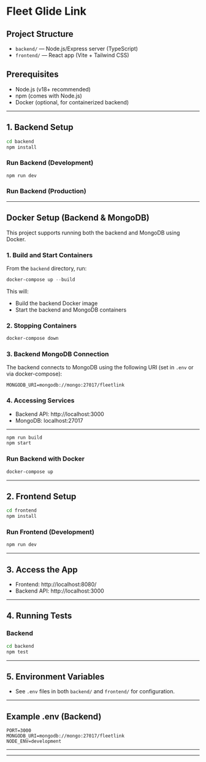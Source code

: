 # Fleet Glide Link

## Project Structure

- `backend/` — Node.js/Express server (TypeScript)
- `frontend/` — React app (Vite + Tailwind CSS)

## Prerequisites

- Node.js (v18+ recommended)
- npm (comes with Node.js)
- Docker (optional, for containerized backend)

---

## 1. Backend Setup

```bash
cd backend
npm install
```

### Run Backend (Development)

```bash
npm run dev
```

### Run Backend (Production)

---

## Docker Setup (Backend & MongoDB)

This project supports running both the backend and MongoDB using Docker.

### 1. Build and Start Containers

From the `backend` directory, run:

```powershell
docker-compose up --build
```

This will:

- Build the backend Docker image
- Start the backend and MongoDB containers

### 2. Stopping Containers

```powershell
docker-compose down
```

### 3. Backend MongoDB Connection

The backend connects to MongoDB using the following URI (set in `.env` or via docker-compose):

```
MONGODB_URI=mongodb://mongo:27017/fleetlink
```

### 4. Accessing Services

- Backend API: http://localhost:3000
- MongoDB: localhost:27017

---

```bash
npm run build
npm start
```

### Run Backend with Docker

```bash
docker-compose up
```

---

## 2. Frontend Setup

```bash
cd frontend
npm install
```

### Run Frontend (Development)

```bash
npm run dev
```

---

## 3. Access the App

- Frontend: http://localhost:8080/
- Backend API: http://localhost:3000

---

## 4. Running Tests

### Backend

```bash
cd backend
npm test
```

---

## 5. Environment Variables

- See `.env` files in both `backend/` and `frontend/` for configuration.

---

## Example .env (Backend)

```
PORT=3000
MONGODB_URI=mongodb://mongo:27017/fleetlink
NODE_ENV=development
```

---

---
